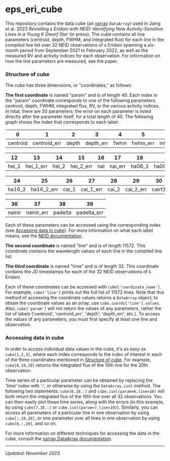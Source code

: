 # eps_eri_cube

This repository contains the data cube (an [xarray](https://xarray.dev/) `DataArray`) used in Jiang et al. 2023 _Revisiting ε Eridani with NEID: 
Identifying New Activity-Sensitive Lines in a Young K Dwarf Star_ (in press). The cube contains all line parameters (centroid, depth, FWHM, and integrated 
flux) for each line in the compiled line list over 32 NEID observations of ε Eridani spanning a six-month period from September 2021 to February 2022, as well as the measured RV and activity indices for each 
observation. For information on how the line parameters are measured, see the paper.

### Structure of cube

The cube has three dimensions, or "coordinates," as follows:

__The first coordinate__ is named "param" and is of length 40. Each index in the "param" coordinate corresponds to one of the following parameters:
centroid, depth, FWHM, integrated flux, RV, or the various activity indices. In total, there are 20 parameters; the error on each parameter is listed
directly after the parameter itself, for a total length of 40. The following graph shows the index that corresponds to each label:

0 | 1 | 2 | 3 | 4 | 5 | 6 | 7 | 8 | 9 | 10 | 11
--- | --- | --- | --- |--- |--- |--- |--- |--- |--- |--- |---
centroid | centroid_err | depth | depth_err | fwhm | fwhm_err | int_flux | int_flux_err | rv | rv_err | cahk | cahk_err 

12 | 13 | 14 | 15 | 16 | 17 | 18 | 19 | 20 | 21 | 22 | 23
--- | --- | --- | --- |--- |--- |--- |--- |--- |--- |--- |---
hei_1 | hei_1_err | hei_2 | hei_2_err | nai | nai_err | ha06_1 | ha06_1_err | ha06_2 | ha06_2_err | ha16_1 | ha16_1_err 

24 | 25 | 26 | 27 | 28 | 29 | 30 | 31 | 32 | 33 | 34 | 35
--- | --- | --- | --- |--- |--- |--- |--- |--- |--- |--- |---
ha16_2 | ha16_2_err | cai_1 | cai_1_err | cai_2 | cai_2_err | cairt1 | cairt1_err | cairt2 | cairt2_err | cairt3 | cairt3_err 

36 | 37 | 38 | 39 
--- | --- | --- | ---
nainir | nainir_err | padelta | padelta_err

Each of these parameters can be accessed using the corresponding index 
(see [Accessing data in cube](https://github.com/sarahxj/eps_eri_cube/new/main?readme=1#accessing-data-in-cube)).
For more information on what each label means, see the 
[NEID documentation](https://neid.ipac.caltech.edu/docs/NEID-DRP/algorithms.html#activity-index-definition).

__The second coordinate__ is named "line" and is of length 11572. This coordinate contains the wavelength values of each line in the compiled line list.

__The third coordinate__ is named "time" and is of length 32. This coordinate contains the JD timestamps for each of the 32 NEID observations of ε Eridani.

Each of these coordinates can be accessed with `cube['coordinate_name']`. For example, `cube['line']` prints out the full list of 11572 lines. Note that
this method of accessing the coordinate values returns a `DataArray` object; to obtain the coordinate values as an array, use 
`cube.coords['line'].values`. Also, `cube['param']` will not return the values of any parameters, rather the list of labels ('centroid', 'centroid_err',
'depth', 'depth_err', etc.). To access the _values_ of any parameters, you must first specify at least one line and observation.

### Accessing data in cube

In order to access individual data values in the cube, it's as easy as `cube[1,2,3]`, where each index corresponds to the index of interest in each of the
three coordinates mentioned in [Structure of cube](https://github.com/sarahxj/eps_eri_cube/new/main?readme=1#structure-of-cube). 
For example, `cube[6,10,20]` returns the integrated flux of the 10th line for the 20th observation.

Time series of a particular parameter can be obtained by replacing the 'time' index with ':', or otherwise by using the `DataArray.isel` method. The 
following two statements: `cube[6,10,:]` and `cube.isel(param=6,line=10)` will both return the integrated flux of the 10th line over all 32 observations.
You can then easily plot these time series, along with the errors (in this example, by using `cube[7,10,:]` or `cube.isel(param=7,line=10)`). 
Similarly, you can access all parameters of a particular line in one observation by using `cube[:,10,20]`, or one parameter over all lines in one 
observation by using `cube[6,:,20]`, and so on.

For more information on different techniques for accessing the data in the cube, consult the 
[xarray DataArray documentation](https://docs.xarray.dev/en/stable/generated/xarray.DataArray.html).

-----

*Updated: November 2023.*
